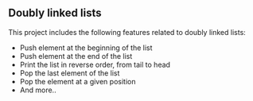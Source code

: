 <h2>Doubly linked lists </h2>
This project includes the following features related to doubly linked lists: <br>
<ul><li>Push element at the beginning of the list </li>
<li>Push element at the end of the list </li>
<li>Print the list in reverse order, from tail to head </li>
<li>Pop the last element of the list </li>
<li>Pop the element at a given position </li>
<li>And more..</li> </ul>
